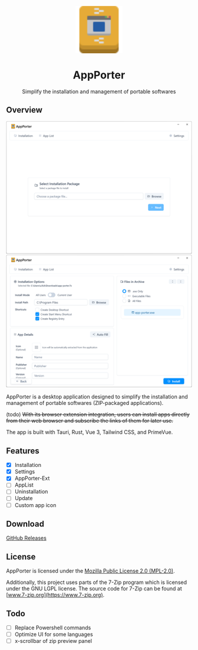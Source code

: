 <div align="center">
<img src="public/appporter.svg" width="128" height="128" alt="AppPorter">
<h1>AppPorter</h1>
<p>Simplify the installation and management of portable softwares</p>
</div>

## Overview

![Screenshot1](/public/Screenshot1.png)
![Screenshot2](/public/Screenshot2.png)

AppPorter is a desktop application designed to simplify the installation and management of portable softwares (ZIP-packaged applications).

(todo) ~~With its browser extension integration, users can install apps directly from their web browser and subscribe the links of them for later use.~~

The app is built with Tauri, Rust, Vue 3, Tailwind CSS, and PrimeVue.

## Features

- [x] Installation
- [x] Settings
- [x] AppPorter-Ext
- [ ] AppList
- [ ] Uninstallation
- [ ] Update
- [ ] Custom app icon

## Download

[GitHub Releases](https://github.com/u3l6/AppPorter/releases)

## License

AppPorter is licensed under the [Mozilla Public License 2.0 (MPL-2.0)](https://www.mozilla.org/en-US/MPL/2.0/).

Additionally, this project uses parts of the 7-Zip program which is licensed under the GNU LGPL license. The source code for 7-Zip can be found at [www.7-zip.org](https://www.7-zip.org).

## Todo

- [ ] Replace Powershell commands
- [ ] Optimize UI for some languages
- [ ] x-scrollbar of zip preview panel
